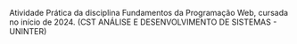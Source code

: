 Atividade Prática da disciplina Fundamentos da Programação Web, cursada no início de 2024. 
(CST ANÁLISE E DESENVOLVIMENTO DE SISTEMAS - UNINTER)
